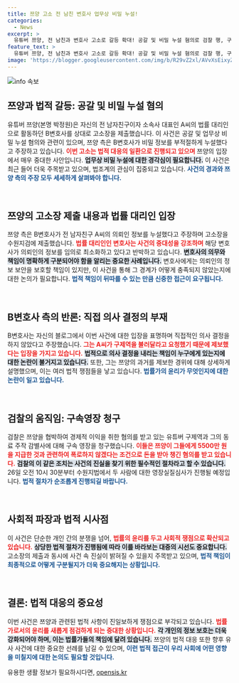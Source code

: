 ```yaml
---
title: 쯔양 고소 전 남친 변호사 업무상 비밀 누설!
categories:
  - News
excerpt: >
  유튜버 쯔양, 전 남친과 변호사 고소로 갈등 확대! 공갈 및 비밀 누설 혐의로 검찰 행, 구제역은 협박 의혹에 휘말려. 26일 영장실질심사, 과연 진실은? 클릭해 확인하세요!
feature_text: >
  유튜버 쯔양, 전 남친과 변호사 고소로 갈등 확대! 공갈 및 비밀 누설 혐의로 검찰 행, 구제역은 협박 의혹에 휘말려. 26일 영장실질심사, 과연 진실은? 클릭해 확인하세요!
image: 'https://blogger.googleusercontent.com/img/b/R29vZ2xl/AVvXsEixyZcFfHzMRdzZMjFBmAUKJYCLCGyLL1o632UiGVXcaFdKo_bkvkuCioo0uUKlGfBVcT3P84aROyZIXSBEx3Aw5nCQ3pTgDom1WDC4m8eifvWiAmWEEVb4x6G_l8C0QH225ldMjyaFvpxGEBGNO37VmDTDMHGhJPq73UglMfDca1-0aw/s1600/blogspot.png'
---
```


<p><img src="https://blogger.googleusercontent.com/img/b/R29vZ2xl/AVvXsEixyZcFfHzMRdzZMjFBmAUKJYCLCGyLL1o632UiGVXcaFdKo_bkvkuCioo0uUKlGfBVcT3P84aROyZIXSBEx3Aw5nCQ3pTgDom1WDC4m8eifvWiAmWEEVb4x6G_l8C0QH225ldMjyaFvpxGEBGNO37VmDTDMHGhJPq73UglMfDca1-0aw/s1600/blogspot.png" alt="info 속보" /></p>

<h2 data-ke-size="size26">쯔양과 법적 갈등: 공갈 및 비밀 누설 혐의</h2>

<p data-ke-size="size16">유튜버 쯔양(본명 박정원)은 자신의 전 남자친구이자 소속사 대표인 A씨의 법률 대리인으로 활동하던 B변호사를 상대로 고소장을 제출했습니다. 이 사건은 공갈 및 업무상 비밀 누설 혐의와 관련이 있으며, 쯔양 측은 B변호사가 비밀 정보를 부적절하게 누설했다고 주장하고 있습니다. <b><span style="color: #ee2323;">이번 고소는 법적 대응의 일환으로 진행되고 있으며</span></b> 쯔양의 입장에서 매우 중대한 사안입니다. <b><span style="background-color: #21538527;">업무상 비밀 누설에 대한 경각심이 필요합니다.</span></b> 이 사건은 최근 들어 더욱 주목받고 있으며, 법조계의 관심이 집중되고 있습니다. <b><span style="color: #1a5490;">사건의 경과와 쯔양 측의 주장 모두 세세하게 살펴봐야 합니다.</span></b></p>

<p data-ke-size="size16">&nbsp;</p>

<h2 data-ke-size="size26">쯔양의 고소장 제출 내용과 법률 대리인 입장</h2>

<p data-ke-size="size16">쯔양 측은 B변호사가 전 남자친구 A씨의 의뢰인 정보를 누설했다고 주장하며 고소장을 수원지검에 제출했습니다. <b><span style="color: #ee2323;">법률 대리인인 변호사는 사건의 중대성을 강조하며</span></b> 해당 변호사가 의뢰인의 정보를 임의로 최소화하고 있다고 반박하고 있습니다. <b><span style="background-color: #21538527;">변호사의 의무와 책임이 명확하게 구분되어야 함을 알리는 중요한 사례입니다.</span></b> 변호사에게는 의뢰인의 정보 보안을 보호할 책임이 있지만, 이 사건을 통해 그 경계가 어떻게 충족되지 않았는지에 대한 논의가 필요합니다. <b><span style="color: #1a5490;">법적 책임이 뒤따를 수 있는 만큼 신중한 접근이 요구됩니다.</span></b></p>

<p data-ke-size="size16">&nbsp;</p>

<h2 data-ke-size="size26">B변호사 측의 반론: 직접 의사 결정의 부재</h2>

<p data-ke-size="size16">B변호사는 자신의 블로그에서 이번 사건에 대한 입장을 표명하며 직접적인 의사 결정을 하지 않았다고 주장했습니다. <b><span style="color: #ee2323;">그는 A씨가 구제역을 불러달라고 요청했기 때문에 제보했다는 입장을 가지고 있습니다.</span></b> <b><span style="background-color: #21538527;">법적으로 의사 결정을 내리는 책임이 누구에게 있는지에 대한 논란이 불거지고 있습니다.</span></b> 또한, 그는 쯔양의 과거를 제보한 경위에 대해 상세하게 설명했으며, 이는 여러 법적 쟁점들을 낳고 있습니다. <b><span style="color: #1a5490;">법률가의 윤리가 무엇인지에 대한 논란이 일고 있습니다.</span></b></p>

<p data-ke-size="size16">&nbsp;</p>

<h2 data-ke-size="size26">검찰의 움직임: 구속영장 청구</h2>

<p data-ke-size="size16">검찰은 쯔양을 협박하여 경제적 이익을 취한 혐의를 받고 있는 유튜버 구제역과 그의 동료 주작 감별사에 대해 구속 영장을 청구했습니다. <b><span style="color: #ee2323;">이들은 쯔양이 그들에게 5500만 원을 지급한 것과 관련하여 폭로하지 않겠다는 조건으로 돈을 받아 챙긴 혐의를 받고 있습니다.</span></b> <b><span style="background-color: #21538527;">검찰의 이 같은 조치는 사건의 진실을 찾기 위한 필수적인 절차라고 할 수 있습니다.</span></b> 26일 오전 10시 30분부터 수원지법에서 두 사람에 대한 영장실질심사가 진행될 예정입니다. <b><span style="color: #1a5490;">법적 절차가 순조롭게 진행되길 바랍니다.</span></b></p>

<p data-ke-size="size16">&nbsp;</p>

<h2 data-ke-size="size26">사회적 파장과 법적 시사점</h2>

<p data-ke-size="size16">이 사건은 단순한 개인 간의 분쟁을 넘어, <b><span style="color: #ee2323;">법률의 윤리를 두고 사회적 쟁점으로 확산되고 있습니다.</span></b> <b><span style="background-color: #21538527;">상당한 법적 절차가 진행됨에 따라 이를 바라보는 대중의 시선도 중요합니다.</span></b> 고소장의 제출과 동시에 사건 속 진실이 밝혀질 수 있을지 주목받고 있으며, <b><span style="color: #1a5490;">법적 책임이 최종적으로 어떻게 구분될지가 더욱 중요해지는 상황입니다.</span></b></p>

<p data-ke-size="size16">&nbsp;</p>

<h2 data-ke-size="size26">결론: 법적 대응의 중요성</h2>

<p data-ke-size="size16">이번 사건은 쯔양과 관련된 법적 사항이 진일보하게 쟁점으로 부각되고 있습니다. <b><span style="color: #ee2323;">법률가로서의 윤리를 새롭게 점검하게 되는 중대한 상황입니다.</span></b> <b><span style="background-color: #21538527;">각 개인의 정보 보호는 더욱 강화되어야 하며, 이는 법률가들의 책임에 달려 있습니다.</span></b> 쯔양의 법적 대응 또한 향후 유사 사건에 대한 중요한 선례를 남길 수 있으며, <b><span style="color: #1a5490;">이런 법적 접근이 우리 사회에 어떤 영향을 미칠지에 대한 논의도 필요할 것입니다.</span></b></p>
유용한 생활 정보가 필요하시다면, <a href="https://opensis.kr" rel="dofollow">opensis.kr</a>



